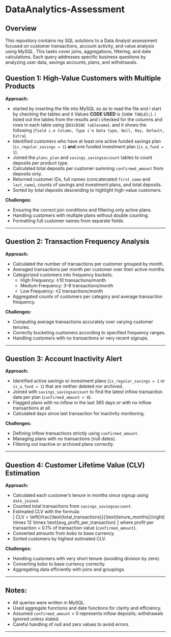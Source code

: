 # DataAnalytics-Assessment

## Overview

This repository contains my SQL solutions to a Data Analyst assessment focused on customer transactions, account activity, and value analysis using MySQL. This tasks cover joins, aggregations, filtering, and date calculations. Each query addresses specific business questions by analyzing user data, savings accounts, plans, and withdrawals.


## Question 1: High-Value Customers with Multiple Products

**Approach:**

- started by inserting the file into MySQL so as to read the file and i start by checking the tables and it Values **CODE USED** is (`SHOW TABLES;`). i listed out the tables from the results and i checked for the columns and rows in each table using (`DESCRIBE tablename`). and it shows the following (`field i.e Column, Type i'e Data type, Null, Key, Default, Extra`)
- Identified customers who have at least one active funded savings plan (`is_regular_savings = 1`) **and** one funded investment plan (`is_a_fund = 1`).
- Joined the `plans_plan` and `savings_savingsaccount` tables to count deposits per product type.
- Calculated total deposits per customer summing `confirmed_amount` from deposits only.
- Returned customer IDs, full names (concatenated `first_name` and `last_name`), counts of savings and investment plans, and total deposits.
- Sorted by total deposits descending to highlight high-value customers.

**Challenges:**

- Ensuring the correct join conditions and filtering only active plans.
- Handling customers with multiple plans without double counting.
- Formatting full customer names from separate fields.

---

## Question 2: Transaction Frequency Analysis

**Approach:**

- Calculated the number of transactions per customer grouped by month.
- Averaged transactions per month per customer over their active months.
- Categorized customers into frequency buckets:
  - High Frequency: ≥10 transactions/month
  - Medium Frequency: 3–9 transactions/month
  - Low Frequency: ≤2 transactions/month
- Aggregated counts of customers per category and average transaction frequency.

**Challenges:**

- Computing average transactions accurately over varying customer tenures.
- Correctly bucketing customers according to specified frequency ranges.
- Handling customers with no transactions or very recent signups.

---

## Question 3: Account Inactivity Alert

**Approach:**

- Identified active savings or investment plans (`is_regular_savings = 1` or `is_a_fund = 1`) that are neither deleted nor archived.
- Joined with `savings_savingsaccount` to find the latest inflow transaction date per plan (`confirmed_amount > 0`).
- Flagged plans with no inflow in the last 365 days or with no inflow transactions at all.
- Calculated days since last transaction for inactivity monitoring.

**Challenges:**

- Defining inflow transactions strictly using `confirmed_amount`.
- Managing plans with no transactions (null dates).
- Filtering out inactive or archived plans correctly.

---

## Question 4: Customer Lifetime Value (CLV) Estimation

**Approach:**

- Calculated each customer’s tenure in months since signup using `date_joined`.
- Counted total transactions from `savings_savingsaccount`.
- Estimated CLV with the formula:  
  \[
  CLV = \left(\frac{\text{total\_transactions}}{\text{tenure\_months}}\right) \times 12 \times \text{avg\_profit\_per\_transaction}
  \]
  where profit per transaction = 0.1% of transaction value (`confirmed_amount`).
- Converted amounts from kobo to base currency.
- Sorted customers by highest estimated CLV.

**Challenges:**

- Handling customers with very short tenure (avoiding division by zero).
- Converting kobo to base currency correctly.
- Aggregating data efficiently with joins and groupings.

---

## Notes:

- All queries were written in MySQL.
- Used aggregate functions and date functions for clarity and efficiency.
- Assumed `confirmed_amount` > 0 represents inflow deposits; withdrawals ignored unless stated.
- Careful handling of null and zero values to avoid errors.

---
